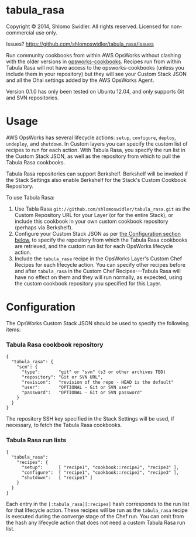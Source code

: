 tabula_rasa
===========

Copyright &copy; 2014, Shlomo Swidler. All rights reserved. 
Licensed for non-commercial use only.

Issues? https://github.com/shlomoswidler/tabula_rasa/issues

Run community cookbooks from within AWS OpsWorks without clashing with the older versions in [opsworks-cookbooks](https://github.com/aws/opsworks-cookbooks). Recipes run from within Tabula Rasa will not have access to the opsworks-cookbooks (unless you include them in your repository) but they will see your Custom Stack JSON and all the Ohai settings added by the AWS OpsWorks Agent.

Version 0.1.0 has only been tested on Ubuntu 12.04, and only supports Git and SVN repositories.

# Usage
AWS OpsWorks has several lifecycle actions: `setup`, `configure`, `deploy`, `undeploy`, and `shutdown`. In Custom layers you can specify the custom list of recipes to run for each action. With Tabula Rasa, you specify the run list in the Custom Stack JSON, as well as the repository from which to pull the Tabula Rasa cookbooks.

Tabula Rasa repositories can support Berkshelf. Berkshelf will be invoked if the Stack Settings also enable Berkshelf for the Stack's Custom Cookbook Repository.

To use Tabula Rasa:

1. Use Tabla Rasa `git://github.com/shlomoswidler/tabula_rasa.git` as the Custom Repository URL for your Layer (or for the entire Stack), or include this cookbook in your own custom cookbook repository (perhaps via Berkshelf).
2. Configure your Custom Stack JSON as per [the Configuration section below](#configuration), to specify the repository from which the Tabula Rasa cookbooks are retrieved, and the custom run list for each OpsWorks lifecycle action.
3. Include the `tabula_rasa` recipe in the OpsWorks Layer's Custom Chef Recipes for each lifecycle action. You can specify other recipes before and after `tabula_rasa` in the Custom Chef Recipes---Tabula Rasa will have no effect on them and they will run normally, as expected, using the custom cookbook repository you specified for this Layer.

# Configuration
The OpsWorks Custom Stack JSON should be used to specify the following items:

### Tabula Rasa cookbook repository
```
{ 
  "tabula_rasa": {
    "scm": {
      "type":       "git" or "svn" (s3 or other archives TBD)
      "repository": "Git or SVN URL",
      "revision":   "revision of the repo - HEAD is the default"
      "user":       "OPTIONAL - Git or SVN user"
      "password":   "OPTIONAL - Git or SVN password"
    }
  }
}
```

The repository SSH key specified in the Stack Settings will be used, if necessary, to fetch the Tabula Rasa cookbooks.

### Tabula Rasa run lists
```
{
  "tabula_rasa":
    "recipes": {
      "setup":      [ "recipe1", "cookbook::recipe2", "recipe3" ],
      "configure":  [ "recipe1", "cookbook::recipe2", "recipe3" ],
      "shutdown":   [ "recipe1" ]
    }
  }
}
```

Each entry in the `[:tabula_rasa][:recipes]` hash corresponds to the run list for that lifecycle action. These recipes will be run as the `tabula_rasa` recipe is executed during the converge stage of the Chef run. You can omit from the hash any lifecycle action that does not need a custom Tabula Rasa run list.


